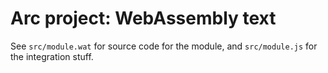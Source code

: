 # Arc project: WebAssembly text

See `src/module.wat` for source code for the module, and `src/module.js` for the integration stuff.